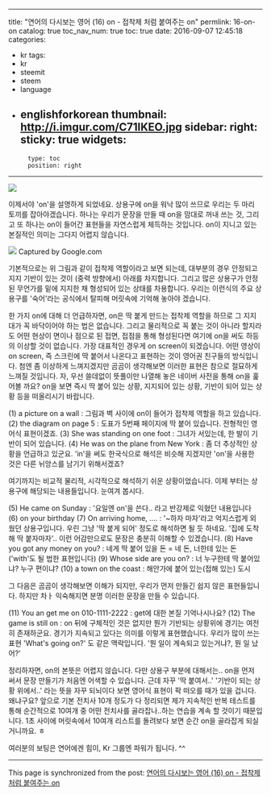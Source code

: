 
---
title: "연어의 다시보는 영어 (16) on - 접착제 처럼 붙여주는 on"
permlink: 16-on-on
catalog: true
toc_nav_num: true
toc: true
date: 2016-09-07 12:45:18
categories:
- kr
tags:
- kr
- steemit
- steem
- language
- englishforkorean
thumbnail: http://i.imgur.com/C71IKEO.jpg
sidebar:
    right:
        sticky: true
widgets:
    -
        type: toc
        position: right
---


![](http://i.imgur.com/C71IKEO.jpg)

이제서야 'on'을 설명하게 되었네요.  상용구에 on을  워낙 많이 쓰므로 우리는 두 마리 토끼를 잡아야겠습니다. 하나는 우리가 문장을 만들 때 on을 맘대로 꺼내 쓰는 것, 그리고 또 하나는 on이 들어간 표현들을 자연스럽게 체득하는 것입니다. on이 지니고 있는 본질적인 의미는 그다지 어렵지 않습니다.  

![](http://i.imgur.com/2OYXvpv.jpg)
Captured by Google.com

기본적으로는 위 그림과 같이 접착제 역할이라고 보면 되는데, 대부분의 경우 안정되고 지지 기반이 있는 것이 (중력 방향에서) 아래를 차지합니다. 그리고 많은 상용구가 안정된 무언가를 밑에 지지한 채  형성되어 있는 상태를 차용합니다. 우리는 이런식의 주요 상용구를 '숙어'라는 공식에서 탈피해  머릿속에 기억해 놓아야 겠습니다.  

한 가지 on에 대해 더 언급하자면, on은 딱 붙게 만드는 접착제 역할을 하므로 그 지지대가 꼭 바닥이어야 하는 법은 없습니다. 그리고 물리적으로 꼭 붙는 것이 아니라 할지라도 어떤 현상이 면이나 점으로 된 접면, 접점을 통해 형성된다면 여기에 on을 써도 하등의 이상할 것이 없습니다. 가장 대표적인 경우게 on screen이 되겠습니다. 어떤 영상이 on screen, 즉 스크린에 딱 붙어서 나온다고 표현하는 것이 영어권 친구들의 방식입니다. 첨엔 좀 이상하게 느껴지겠지만 곰곰이 생각해보면 이러한 표현은 참으로 절묘하게 느껴질 것입니다. 자, 우선 쓸데없이 뜻풀이만 나열해 놓은 네이버 사전을 통해 on을 훑어볼 까요? on을 보면 즉시 딱 붙어 있는 상황, 지지되어 있는 상황, 기반이 되어 있는 상황 등을 떠올리시기 바랍니다.

(1) a picture on a wall : 그림과 벽 사이에 on이 들어가 접착제 역할을 하고 있습니다.
(2) the diagram on page 5 : 도표가 5번째 페이지에 딱 붙어 있습니다. 전형적인 영어식 표현이겠죠.
(3) She was standing on one foot : 그녀가 서있는데, 한 발이 기반이 되어 있습니다.
(4) He was on the plane from New York : 좀 더 추상적인 상황을 언급하고 있군요. 'in'을 써도 한국식으로 해석은 비슷해 지겠지만 'on'을 사용한 것은 다른 뉘앙스를 남기기 위해서겠죠?

여기까지는 비교적 물리적, 시각적으로 해석하기 쉬운 상황이었습니다. 이제 부터는 상용구에 해당되는 내용들입니다. 눈여겨 봅시다.

(5) He came on Sunday : '요일엔 on'을 쓴다.. 라고 반강제로 익혔던 내용입니다
(6) on your birthday
(7) On arriving home, .... : '~하자 마자'라고 억지스럽게 외웠던 상용구입니다. 우린 그냥 '딱 붙게 되어' 정도로 해석하면 될 듯 하네요. '집에 도착해 딱 붙자마자'.. 이런 어감만으로도 문장은 충분히 이해할 수 있겠습니다.
(8) Have you got any money on you? : 네게 딱 붙어 있을 돈 = 네 돈, 너한테 있는 돈 ('with'도 될 법한 표현입니다)
(9) Whose side are you on? : 너 누구한테 딱 붙어있냐? 누구 편이냐?
(10) a town on the coast : 해안가에 붙어 있는(접해 있는) 도시

그 다음은 곰곰이 생각해보면 이해가 되지만, 우리가 먼저 만들긴 쉽지 않은 표현들입니다. 하지만 차ㅏ 익숙해지면 분명 이러한 문장을 만들 수 있습니다. 

(11) You an get me on 010-1111-2222 : get에 대한 본질 기억나시나요?
(12) The game is still on : on 뒤에 구체적인 것은 없지만 뭔가 기반되는 상황위에 경기는 여전히 존재하군요. 경기가 지속되고 있다는 의미를 이렇게 표현했습니다. 우리가 많이 쓰는 표현 'What's going on?' 도 같은 맥락입니다. '뭔 일이 계속되고 있는거냐?, 뭔 일 났어?'

정리하자면, on의 본뜻은 어렵지 않습니다. 다만 상용구 부분에 대해서는.. on을 먼저 써서 문장 만들기가 처음엔 어색할 수 있습니다. 근데 자꾸 '딱 붙여서..' '기반이 되는 상황 위에서..' 라는 뜻을 자꾸 되뇌이다 보면 영어식 표현이 팍 떠오를 때가 있을 겁니다. 왜냐구요? 앞으로 기본 전치사 10개 정도가 다 정리되면 제가 지속적인 반복 테스트를 통해 순간적으로 10여개 중 어떤 전치사를 골라잡나..하는 연습을 계속 할 것이기 때문입니다. 1초 사이에 머릿속에서 10여개 리스트를 돌려보다 보면 순간 on을 골라잡게 되실거니까요. ㅎ

여러분의 보팅은 연어에겐 힘이, Kr 그룹엔 파워가 됩니다. ^^

- - -

This page is synchronized from the post: [연어의 다시보는 영어 (16) on - 접착제 처럼 붙여주는 on](https://steemit.com/@jack8831/16-on-on)
